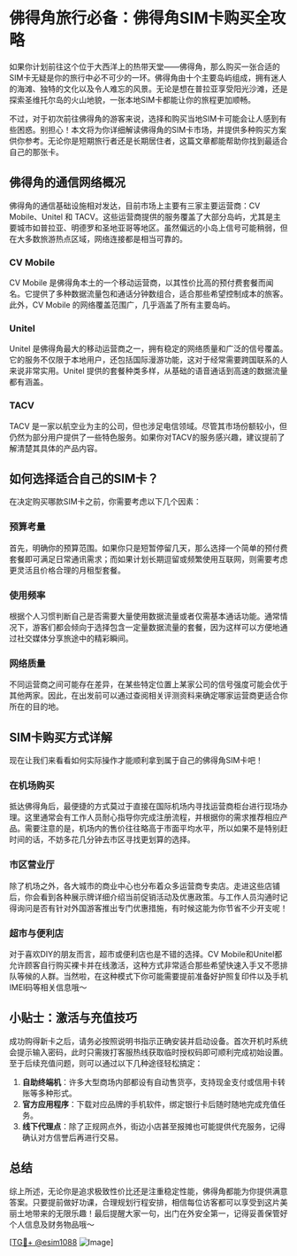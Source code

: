 # 佛得角旅行必备：佛得角SIM卡购买全攻略

如果你计划前往这个位于大西洋上的热带天堂——佛得角，那么购买一张合适的SIM卡无疑是你的旅行中必不可少的一环。佛得角由十个主要岛屿组成，拥有迷人的海滩、独特的文化以及令人难忘的风景。无论是想在普拉亚享受阳光沙滩，还是探索圣维托尔岛的火山地貌，一张本地SIM卡都能让你的旅程更加顺畅。

不过，对于初次前往佛得角的游客来说，选择和购买当地SIM卡可能会让人感到有些困惑。别担心！本文将为你详细解读佛得角的SIM卡市场，并提供多种购买方案供你参考。无论你是短期旅行者还是长期居住者，这篇文章都能帮助你找到最适合自己的那张卡。

## 佛得角的通信网络概况

佛得角的通信基础设施相对发达，目前市场上主要有三家主要运营商：CV Mobile、Unitel 和 TACV。这些运营商提供的服务覆盖了大部分岛屿，尤其是主要城市如普拉亚、明德罗和圣地亚哥等地区。虽然偏远的小岛上信号可能稍弱，但在大多数旅游热点区域，网络连接都是相当可靠的。

### CV Mobile
CV Mobile 是佛得角本土的一个移动运营商，以其性价比高的预付费套餐而闻名。它提供了多种数据流量包和通话分钟数组合，适合那些希望控制成本的旅客。此外，CV Mobile 的网络覆盖范围广，几乎涵盖了所有主要岛屿。

### Unitel
Unitel 是佛得角最大的移动运营商之一，拥有稳定的网络质量和广泛的信号覆盖。它的服务不仅限于本地用户，还包括国际漫游功能，这对于经常需要跨国联系的人来说非常实用。Unitel 提供的套餐种类多样，从基础的语音通话到高速的数据流量都有涵盖。

### TACV
TACV 是一家以航空业为主的公司，但也涉足电信领域。尽管其市场份额较小，但仍然为部分用户提供了一些特色服务。如果你对TACV的服务感兴趣，建议提前了解清楚其具体的产品内容。

## 如何选择适合自己的SIM卡？

在决定购买哪款SIM卡之前，你需要考虑以下几个因素：

### 预算考量
首先，明确你的预算范围。如果你只是短暂停留几天，那么选择一个简单的预付费套餐即可满足日常通讯需求；而如果计划长期逗留或频繁使用互联网，则需要考虑更灵活且价格合理的月租型套餐。

### 使用频率
根据个人习惯判断自己是否需要大量使用数据流量或者仅需基本通话功能。通常情况下，游客们都会倾向于选择包含一定量数据流量的套餐，因为这样可以方便地通过社交媒体分享旅途中的精彩瞬间。

### 网络质量
不同运营商之间可能存在差异，在某些特定位置上某家公司的信号强度可能会优于其他两家。因此，在出发前可以通过查阅相关评测资料来确定哪家运营商更适合你所在的目的地。

## SIM卡购买方式详解

现在让我们来看看如何实际操作才能顺利拿到属于自己的佛得角SIM卡吧！

### 在机场购买
抵达佛得角后，最便捷的方式莫过于直接在国际机场内寻找运营商柜台进行现场办理。这里通常会有工作人员耐心指导你完成注册流程，并根据你的需求推荐相应产品。需要注意的是，机场内的售价往往略高于市面平均水平，所以如果不是特别赶时间的话，不妨多花几分钟去市区寻找更划算的选择。

### 市区营业厅
除了机场之外，各大城市的商业中心也分布着众多运营商专卖店。走进这些店铺后，你会看到各种展示牌详细介绍当前促销活动及优惠政策。与工作人员沟通时记得询问是否有针对外国游客推出专门优惠措施，有时候这能为你节省不少开支呢！

### 超市与便利店
对于喜欢DIY的朋友而言，超市或便利店也是不错的选择。CV Mobile和Unitel都允许顾客自行购买裸卡并在线激活，这种方式非常适合那些希望快速入手又不愿排队等候的人群。当然啦，在这种模式下你可能需要提前准备好护照复印件以及手机IMEI码等相关信息哦～

## 小贴士：激活与充值技巧

成功购得新卡之后，请务必按照说明书指示正确安装并启动设备。首次开机时系统会提示输入密码，此时只需拨打客服热线获取临时授权码即可顺利完成初始设置。至于后续充值问题，则可以通过以下几种途径轻松搞定：

1. **自助终端机**：许多大型商场内部都设有自动售货亭，支持现金支付或信用卡转账等多种形式。
2. **官方应用程序**：下载对应品牌的手机软件，绑定银行卡后随时随地完成充值任务。
3. **线下代理点**：除了正规网点外，街边小店甚至报摊也可能提供代充服务，记得确认对方信誉后再进行交易。

## 总结

综上所述，无论你是追求极致性价比还是注重稳定性能，佛得角都能为你提供满意答案。只要提前做好功课，合理规划行程安排，相信每位访客都可以享受到这片美丽土地带来的无限乐趣！最后提醒大家一句，出门在外安全第一，记得妥善保管好个人信息及财务物品哦～

[[TG💪+ @esim1088](https://t.me/s/esim1088) ![Image](https://i.postimg.cc/4NQfJmqS/Snipaste-2025-05-13-00-14-12.png)]